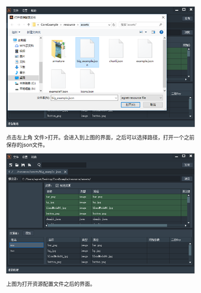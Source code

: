 
![image](5.PNG)

点击左上角 文件>打开。会进入到上图的界面，之后可以选择路径，打开一个之前保存的json文件。

![image](5-1.PNG)

上图为打开资源配置文件之后的界面。